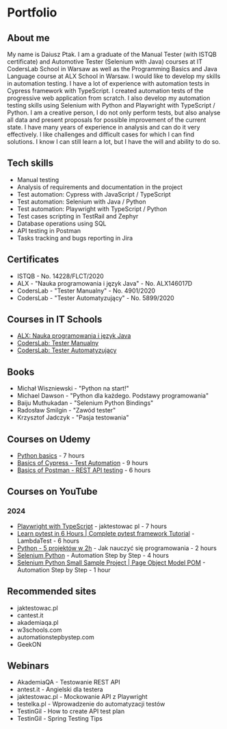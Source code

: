 # Portfolio
## About me
My name is Daiusz Ptak. I am a graduate of the Manual Tester (with ISTQB certificate) and Automotive Tester (Selenium with Java) courses at IT CodersLab School in Warsaw as well as the Programming Basics and Java Language course at ALX School in Warsaw. I would like to develop my skills in automation testing. I have a lot of experience with automation tests in Cypress framework with TypeScript. I created automation tests of the progressive web application from scratch. I also develop my automation testing skills using Selenium with Python and Playwright with TypeScript / Python. I am a creative person, I do not only perform tests, but also analyse all data and present proposals for possible improvement of the current state. I have many years of experience in analysis and can do it very effectively. I like challenges and difficult cases for which I can find solutions. I know I can still learn a lot, but I have the will and ability to do so.
## Tech skills
  - Manual testing
  - Analysis of requirements and documentation in the project
  - Test automation: Cypress with JavaScript / TypeScript
  - Test automation: Selenium with Java / Python
  - Test automation: Playwright with TypeScript / Python
  - Test cases scripting in TestRail and Zephyr
  - Database operations using SQL
  - API testing in Postman
  - Tasks tracking and bugs reporting in Jira
## Certificates
  - ISTQB - No. 14228/FLCT/2020
  - ALX - "Nauka programowania i język Java" - No. ALX146017D
  - CodersLab - "Tester Manualny" - No. 4901/2020
  - CodersLab - "Tester Automatyzujący" - No. 5899/2020
## Courses in IT Schools
  - [ALX: Nauka programowania i język Java](https://www.alx.pl/pl/prog-java-intro/)
  - [CodersLab: Tester Manualny](https://coderslab.pl/pl/tester-manualny)
  - [CodersLab: Tester Automatyzujący](https://coderslab.pl/pl/tester-automatyzujacy)
## Books
  - Michał Wiszniewski - "Python na start!"
  - Michael Dawson - "Python dla każdego. Podstawy programowania"
  - Baiju Muthukadan - "Selenium Python Bindings"
  - Radosław Smilgin - "Zawód tester"
  - Krzysztof Jadczyk - "Pasja testowania"
## Courses on Udemy
  - [Python basics](https://www.udemy.com/course/python-dla-poczatkujacych/) - 7 hours
  - [Basics of Cypress - Test Automation](https://www.udemy.com/course/cypress-od-podstaw/) - 9 hours
  - [Basics of Postman - REST API testing](https://www.udemy.com/course/postman-od-podstaw-testowanie-rest-api/) - 6 hours
## Courses on YouTube
### 2024
  - [Playwright with TypeScript](https://www.youtube.com/watch?v=JqEp2cjnzAo&list=PLfKhn9AcZ-cD2TCB__K7NP5XARaCzZYn7) - jaktestowac pl - 7 hours
  - [Learn pytest in 6 Hours | Complete pytest framework Tutorial](https://www.youtube.com/watch?v=KZstMSOHIvQ) - LambdaTest - 6 hours
  - [Python - 5 projektów w 2h](https://www.youtube.com/watch?v=EFaPsPwPJAY) - Jak nauczyć się programowania - 2 hours
  - [Selenium Python](https://www.youtube.com/watch?v=H9HUVSA_78U&list=PLhW3qG5bs-L9JjtXx-adxWdbjaxeRhi7h&index=32) - Automation Step by Step - 4 hours
  - [Selenium Python Small Sample Project | Page Object Model POM](https://www.youtube.com/watch?v=BURK7wMcCwU&list=PLhW3qG5bs-L9JjtXx-adxWdbjaxeRhi7h&index=12) - Automation Step by Step - 1 hour
## Recommended sites
  - jaktestowac.pl
  - cantest.it
  - akademiaqa.pl
  - w3schools.com
  - automationstepbystep.com
  - GeekON
## Webinars
  - AkademiaQA - Testowanie REST API
  - antest.it - Angielski dla testera
  - jaktestowac.pl - Mockowanie API z Playwright
  - testelka.pl - Wprowadzenie do automatyzacji testów
  - TestinGil - How to create API test plan
  - TestinGil - Spring Testing Tips
